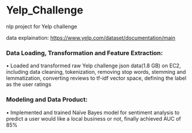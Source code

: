# Yelp_Challenge
nlp project for Yelp challenge

data explaination: https://www.yelp.com/dataset/documentation/main


### Data Loading, Transformation and Feature Extraction:
• Loaded and transformed raw Yelp challenge json data(1.8 GB) on EC2, including data cleaning, tokenization, removing stop words, stemming and lemmatization, converting reviews to tf-idf vector space, defining the label as the user ratings 
### Modeling and Data Product:
• Implemented and trained Naïve Bayes model for sentiment analysis to predict a user would like a local business or not, finally achieved AUC of 85%

